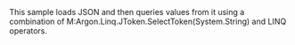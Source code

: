 <?xml version="1.0" encoding="utf-8"?>
<topic id="QueryJsonSelectTokenWithLinq" revisionNumber="1">
  <developerConceptualDocument xmlns="http://ddue.schemas.microsoft.com/authoring/2003/5" xmlns:xlink="http://www.w3.org/1999/xlink">
    <introduction>
      <para>This sample loads JSON and then queries values from it using a combination of <codeEntityReference>M:Argon.Linq.JToken.SelectToken(System.String)</codeEntityReference>
      and LINQ operators.</para>
    </introduction>
    <section>
      <title>Sample</title>
      <content>
        <code lang="cs" source="..\Src\Tests\Documentation\Samples\JsonPath\QueryJsonSelectTokenWithLinq.cs" region="Usage" title="Usage" />
      </content>
    </section>
  </developerConceptualDocument>
</topic>
